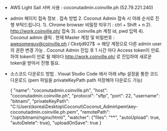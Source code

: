 - AWS Light Sail 서버 사용 : coconutadmin.coinville.ph (52.79.221.240)

- admin 페이지 접속 정보
  . 접속 방법
    2. Coconut Admin 접속 시 아래 순서로 진행 부탁드립니다.
      1). Chrome browser 비밀창 띄우기 : ctrl + Shift + n
      2). http://work.coinville.ph/ 접속
      3). coinville.ph 계정 id, pwd 입력
      4). Coconut admin 클릭
  . 현재 Master 계정 및 비밀번호 : awesomeguy@coinville.ph / Ckstjd927$ 
    -> 해당 계정으로 다른 admin user의 권한 변경 가능
  . Coconut Admin 진입 후 1 시간 마다 Access token이 만료. 하여 token이 만료 될 때마다 http://work.coinville.ph/ 로 진입하여 새로운 token을 받아서 진행 필요.
  
- 소스코드 다운로드 방법
  . Visual Studio Code 에서 아래 sftp 설정을 통한 코드 다운로드 (pem 파일을 privateKeyPath path 저장해야 다운로드 가능)
  
    {
      "name": "coconutadmin.coinville.ph",
      "host": "coconutadmin.coinville.ph",
      "protocol": "sftp",
      "port": 22,
      "username": "bitnami",
      "privateKeyPath": "C:\\Users\\korea\\Desktop\\Coconut\\Coconut_Admin\\pem\\key-coconutadmin.coinville.ph.pem",
      "remotePath": "/opt/bitnami/nginx/html/",
      "watcher": {"files": "**", "autoUpload": true, "autoDelete": true},
      "uploadOnSave": true
    }
